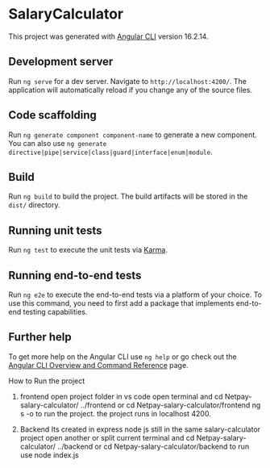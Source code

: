 # SalaryCalculator

This project was generated with [Angular CLI](https://github.com/angular/angular-cli) version 16.2.14.

## Development server


Run `ng serve` for a dev server. Navigate to `http://localhost:4200/`. The application will automatically reload if you change any of the source files.

## Code scaffolding

Run `ng generate component component-name` to generate a new component. You can also use `ng generate directive|pipe|service|class|guard|interface|enum|module`.

## Build

Run `ng build` to build the project. The build artifacts will be stored in the `dist/` directory.

## Running unit tests

Run `ng test` to execute the unit tests via [Karma](https://karma-runner.github.io).

## Running end-to-end tests

Run `ng e2e` to execute the end-to-end tests via a platform of your choice. To use this command, you need to first add a package that implements end-to-end testing capabilities.

## Further help

To get more help on the Angular CLI use `ng help` or go check out the [Angular CLI Overview and Command Reference](https://angular.io/cli) page.

How to Run the project

1. frontend
open project folder in vs code
open terminal and cd Netpay-salary-calculator/ ../frontend  or  cd Netpay-salary-calculator/frontend
ng s -o    to run the project.
the project runs in localhost 4200.

2.   Backend
Its created in express node js
still in the same salary-calculator project
open another or split current terminal and cd Netpay-salary-calculator/ ../backend  or  cd Netpay-salary-calculator/backend
to run  use    node index.js
